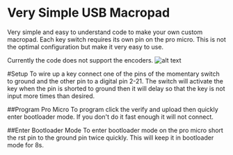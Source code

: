 # Very Simple  USB Macropad

Very simple and easy to understand code to make your own custom macropad. Each key switch requires its own pin on the pro micro. This is not the optimal configuration but make it very easy to use. 

Currently the code does not support the encoders.
![alt text](https://i.imgur.com/JUtJT0c.jpg "4x4")


#Setup
To wire up a key connect one of the pins of the momentary switch to ground and the other pin to a digital pin 2-21. The switch will activate the key when the pin is shorted to ground then it will delay so that the key is not input more times than desired.

##Program Pro Micro
To program click the verify and upload then quickly enter bootloader mode. If you don't do it fast enough it will not connect.

##Enter Bootloader Mode 
To enter bootloader mode on the pro micro short the rst pin to the ground pin twice quickly. This will keep it in bootloader mode for 8s.
